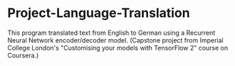 # Project-Language-Translation
This program translated text from English to German using a Recurrent Neural Network encoder/decoder model. (Capstone project from Imperial College London's "Customising your models with TensorFlow 2" course on Coursera.) 
